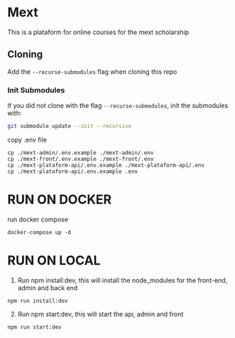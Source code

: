 # Mext

This is a plataform for online courses for the mext scholarship

## Cloning

Add the `--recurse-submodules` flag when cloning this repo

### Init Submodules

If you did not clone with the flag `--recurse-submodules`, init the submodules with:

```sh
git submodule update --init --recursive
```

copy .env file

```
cp ./mext-admin/.env.example ./mext-admin/.env
cp ./mext-front/.env.example ./mext-front/.env
cp ./mext-plataform-api/.env.example ./mext-plataform-api/.env
cp ./mext-plataform-api/.env.example .env
```

# RUN ON DOCKER

run docker compose

```
docker-compose up -d
```

# RUN ON LOCAL

1. Run npm install:dev, this will install the node_modules for the front-end, admin and back end

```
npm run install:dev
```

2. Run npm start:dev, this will start the api, admin and front

```
npm run start:dev
```
